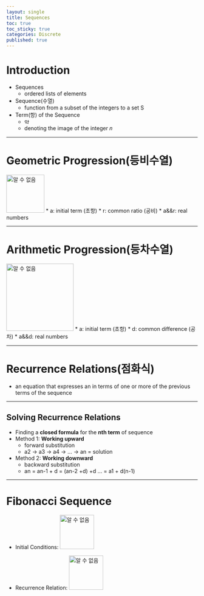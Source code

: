 ```yaml
---
layout: single
title: Sequences
toc: true
toc_sticky: true
categories: Discrete
published: true
---
```


# Introduction
* Sequences
    * ordered lists of elements
* Sequence(수열)
    * function from a subset of the integers to a set S
* Term(항) of the Sequence
    * <img width="14" alt="알 수 없음" src="https://user-images.githubusercontent.com/63464299/193302416-7a1ddd94-4842-4ad2-abae-6dec56a2680e.png">
    * denoting the image of the integer 𝑛

-----------

# Geometric Progression(등비수열)
<img width="100" alt="알 수 없음" src="https://user-images.githubusercontent.com/63464299/193302482-b5bf9226-76ac-4720-b100-6183954fb26b.png">
* a: initial term (초항)
* r: common ratio (공비)
* a&&r: real numbers

-----------

# Arithmetic Progression(등차수열)
<img width="177" alt="알 수 없음" src="https://user-images.githubusercontent.com/63464299/193302522-34dd0d29-6e47-4e10-9268-7749378b58d9.png">
* a: initial term (초항)
* d: common difference (공차)
* a&&d: real numbers

-----------

# Recurrence Relations(점화식)
* an equation that expresses an in terms of one or more of the previous terms of the sequence

-----------

## Solving Recurrence Relations
* Finding a **closed formula** for the **nth term** of sequence
* Method 1: **Working upward**
    * forward substitution
    * a2 -> a3 -> a4 -> … -> an = solution
* Method 2: **Working downward**
    * backward substitution
    * an = an-1 + d = (an-2 +d) +d … = a1 + d(n-1)

-----------

# Fibonacci Sequence
* Initial Conditions: <img width="90" alt="알 수 없음" src="https://user-images.githubusercontent.com/63464299/193302555-d9e514fe-76ce-4f37-917e-b21bc3a99b9e.png">

*  Recurrence Relation: <img width="90" alt="알 수 없음" src="https://user-images.githubusercontent.com/63464299/193302579-6e145e8b-aef0-487d-8efe-689ebfb96db3.png">
